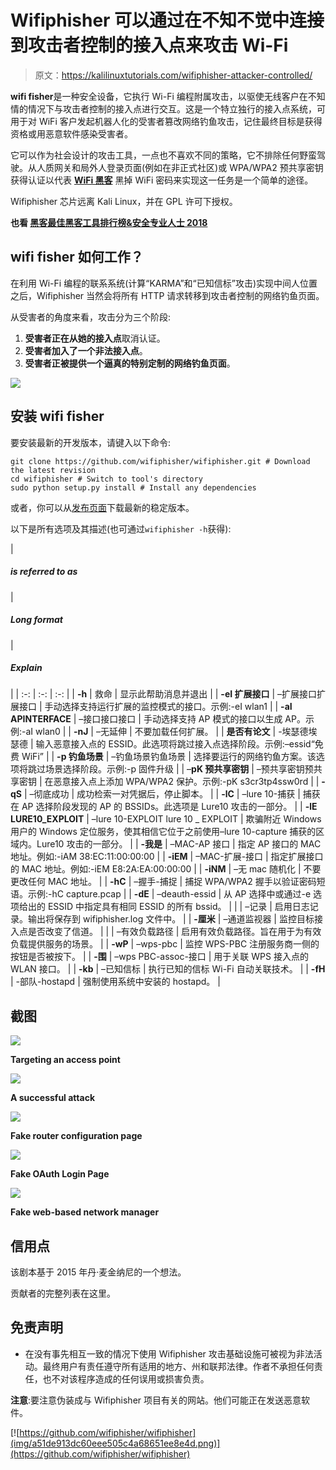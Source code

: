 # Wifiphisher 可以通过在不知不觉中连接到攻击者控制的接入点来攻击 Wi-Fi

> 原文：<https://kalilinuxtutorials.com/wifiphisher-attacker-controlled/>

**wifi fisher**是一种安全设备，它执行 Wi-Fi 编程附属攻击，以驱使无线客户在不知情的情况下与攻击者控制的接入点进行交互。这是一个特立独行的接入点系统，可用于对 WiFi 客户发起机器人化的受害者篡改网络钓鱼攻击，记住最终目标是获得资格或用恶意软件感染受害者。

它可以作为社会设计的攻击工具，一点也不喜欢不同的策略，它不排除任何野蛮驾驶。从人质网关和局外人登录页面(例如在非正式社区)或 WPA/WPA2 预共享密钥获得认证以代表 **[WiFi 黑客](https://gbhackers.com/crack-wifi-network-passwords/)** 黑掉 WiFi 密码来实现这一任务是一个简单的途径。

Wifiphisher 芯片远离 Kali Linux，并在 GPL 许可下授权。

**也看 [黑客最佳黑客工具排行榜&安全专业人士 2018](http://kalilinuxtutorials.com/best-hacking-tools-list/)**

## **wifi fisher 如何工作？**

在利用 Wi-Fi 编程的联系系统(计算“KARMA”和“已知信标”攻击)实现中间人位置之后，Wifiphisher 当然会将所有 HTTP 请求转移到攻击者控制的网络钓鱼页面。

从受害者的角度来看，攻击分为三个阶段:

1.  **受害者正在从她的接入点**取消认证。
2.  **受害者加入了一个非法接入点**。
3.  **受害者正被提供一个逼真的特别定制的网络钓鱼页面**。

![](img/c74b98ffc4093821cd7712e714741ae1.png)

## **安装 wifi fisher**

要安装最新的开发版本，请键入以下命令:

```
git clone https://github.com/wifiphisher/wifiphisher.git # Download the latest revision
cd wifiphisher # Switch to tool's directory
sudo python setup.py install # Install any dependencies
```

或者，你可以从[发布页面](https://github.com/wifiphisher/wifiphisher/releases)下载最新的稳定版本。

以下是所有选项及其描述(也可通过`wifiphisher -h`获得):

| 

##### **is referred to as**

 | 

##### **Long format**

 | 

##### **Explain**

 |
| :-: | :-: | :-: |
| **-h** | 救命 | 显示此帮助消息并退出 |
| **-eI 扩展接口** | –扩展接口扩展接口 | 手动选择支持运行扩展的监控模式的接口。示例:-eI wlan1 |
| **-aI APINTERFACE** | –接口接口接口 | 手动选择支持 AP 模式的接口以生成 AP。示例:-aI wlan0 |
| **-nJ** | –无延伸 | 不要加载任何扩展。 |
| **是否有论文** | -埃瑟德埃瑟德 | 输入恶意接入点的 ESSID。此选项将跳过接入点选择阶段。示例:–essid“免费 WiFi” |
| **-p 钓鱼场景** | –钓鱼场景钓鱼场景 | 选择要运行的网络钓鱼方案。该选项将跳过场景选择阶段。示例:-p 固件升级 |
| –**pK 预共享密钥** | –预共享密钥预共享密钥 | 在恶意接入点上添加 WPA/WPA2 保护。示例:-pK s3cr3tp4ssw0rd |
| **-qS** | –彻底成功 | 成功检索一对凭据后，停止脚本。 |
| **-lC** | –lure 10-捕获 | 捕获在 AP 选择阶段发现的 AP 的 BSSIDs。此选项是 Lure10 攻击的一部分。 |
| **-lE LURE10_EXPLOIT** | –lure 10-EXPLOIT lure 10 _ EXPLOIT | 欺骗附近 Windows 用户的 Windows 定位服务，使其相信它位于之前使用–lure 10-capture 捕获的区域内。Lure10 攻击的一部分。 |
| **-我是** | –MAC-AP 接口 | 指定 AP 接口的 MAC 地址。例如:-iAM 38:EC:11:00:00:00 |
| **-iEM** | –MAC-扩展-接口 | 指定扩展接口的 MAC 地址。例如:-iEM E8:2A:EA:00:00:00 |
| **-iNM** | –无 mac 随机化 | 不要更改任何 MAC 地址。 |
| **-hC** | –握手-捕捉 | 捕捉 WPA/WPA2 握手以验证密码短语。示例:-hC capture.pcap |
| **-dE** | –deauth-essid | 从 AP 选择中或通过-e 选项给出的 ESSID 中指定具有相同 ESSID 的所有 bssid。 |
|  | –记录 | 启用日志记录。输出将保存到 wifiphisher.log 文件中。 |
| **-厘米** | –通道监视器 | 监控目标接入点是否改变了信道。 |
|  | –有效负载路径 | 启用有效负载路径。旨在用于为有效负载提供服务的场景。 |
| **-wP** | –wps-pbc | 监控 WPS-PBC 注册服务商一侧的按钮是否被按下。 |
| **-围** | –wps PBC-assoc-接口 | 用于关联 WPS 接入点的 WLAN 接口。 |
| **-kb** | –已知信标 | 执行已知的信标 Wi-Fi 自动关联技术。 |
| **-fH** | -部队-hostapd | 强制使用系统中安装的 hostapd。 |

## **截图**

![](img/dfa9b944809269fe5e5fc352ca5dc211.png)

**Targeting an access point**

![](img/a09f21155984f4d8e5fc27eaa09adba6.png)

**A successful attack**

![](img/7d82b8d7f095b7c9a2051cb3dfdfef87.png)

**Fake router configuration page**

![](img/332a9d16d5ffb63e6b97c98e813300fe.png)

**Fake OAuth Login Page**

![](img/014ce7cdf848ad1d172a07d97f8889e4.png)

**Fake web-based network manager**

## **信用点**

该剧本基于 2015 年丹·麦金纳尼的一个想法。

贡献者的完整列表在这里。

## 免责声明 

*   在没有事先相互一致的情况下使用 Wifiphisher 攻击基础设施可被视为非法活动。最终用户有责任遵守所有适用的地方、州和联邦法律。作者不承担任何责任，也不对该程序造成的任何误用或损害负责。

**注意**:要注意伪装成与 Wifiphisher 项目有关的网站。他们可能正在发送恶意软件。

[![https://github.com/wifiphisher/wifiphisher](img/a51de913dc60eee505c4a68651ee8e4d.png)](https://github.com/wifiphisher/wifiphisher)